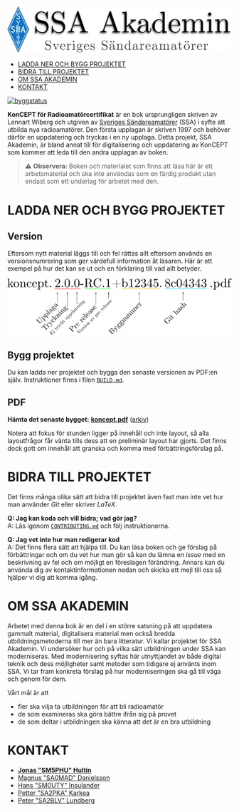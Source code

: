 ![SSA-Akademin](ssa-akademin.png)

-   [LADDA NER OCH BYGG PROJEKTET](#ladda-ner-och-bygg-projektet)
-   [BIDRA TILL PROJEKTET](#bidra-till-projektet)
-   [OM SSA AKADEMIN](#om-ssa-akademin)
-   [KONTAKT](#kontakt)

[![byggstatus](https://api.travis-ci.org/SverigesSandareamatorer/SSA-Akademin.svg?branch=master)](https://travis-ci.org/SverigesSandareamatorer/SSA-Akademin/)

**KonCEPT för Radioamatörcertifikat** är en bok
ursprungligen skriven av Lennart Wiberg och utgiven av 
[Sveriges Sändareamatörer](http://ssa.se) (SSA) i syfte att utbilda nya
radioamatörer. Den första upplagan är skriven 1997 och behöver
därför en uppdatering och tryckas i en ny upplaga. Detta projekt,
SSA Akademin, är bland annat till för digitalisering och uppdatering
av KonCEPT som kommer att leda till den andra upplagan av boken.

> :warning: **Observera:** Boken och materialet som finns att läsa här
är ett arbetsmaterial och ska inte användas som en färdig produkt
utan endast som ett underlag för arbetet med den.

LADDA NER OCH BYGG PROJEKTET
============================


Version
-------

Eftersom nytt material läggs till och fel rättas allt eftersom används en versionsnumrering som ger värdefull information åt läsaren. Här är ett exempel på hur det kan se ut och en förklaring till vad allt betyder.

<!--
koncept  .2.0.0  -RC.1  +b12345 .8c04343 .pdf
          │ │ │    │ │     │        │
          │ │ │    │ │     │        └ Git hash
          │ │ │    │ │     └ Byggnummer
          │ │ │    │ └ Version av pre relase
          │ │ │    └ Pre release
          │ │ └ Ej tryckt uppdatering
          │ └ Tryckning
          └ Upplaga
 -->

 ![versionsnumrering](versionsnummer.png)


Bygg projektet
--------------

Du kan ladda ner projektet och bygga den senaste versionen av PDF:en
själv. Instruktioner finns i filen [`BUILD.md`](BUILD.md).

PDF
---

**Hämta det senaste bygget:**
**[koncept.pdf](http://ssaakademin.fn42.se/koncept-pdf/koncept.pdf)**
([arkiv](http://ssaakademin.fn42.se/koncept-pdf/))

Notera att fokus för stunden ligger på innehåll och inte layout, så alla
layoutfrågor får vänta tills dess att en preliminär layout har gjorts.
Det finns dock gott om innehåll att granska och komma med förbättringsförslag
på.


BIDRA TILL PROJEKTET
====================

Det finns många olika sätt att bidra till projektet även fast man
inte vet hur man använder *Git* eller skriver *LaTeX*.

**Q: Jag kan koda och vill bidra; vad gör jag?**  
A: Läs igenom [`CONTRIBUTING.md`](CONTRIBUTING.md) och följ 
instruktionerna.

**Q: Jag vet inte hur man redigerar kod**  
A: Det finns flera sätt att hjälpa till. Du kan läsa boken och ge
förslag på förbättringar och om du vet hur man gör så kan du lämna
en *issue* med en beskrivning av fel och om möjligt en föreslagen
förändring. Annars kan du använda dig av kontaktinformationen nedan
och skicka ett mejl till oss så hjälper vi dig att komma igång.

OM SSA AKADEMIN
===============

Arbetet med denna bok är en del i en större satsning på att
uppdatera gammalt material, digitalisera material men också bredda
utbildningsmetoderna till mer än bara litteratur. Vi kallar projektet
för SSA Akademin. Vi undersöker hur och på vilka sätt utbildningen
under SSA kan moderniseras. Med modernisering syftas här utnyttjandet av
både digital teknik och dess möjligheter samt metoder som tidigare ej
använts inom SSA. Vi tar fram konkreta förslag på hur moderniseringen
ska gå till väga och genom för dem.

Vårt mål är att

-   fler ska vilja ta utbildningen för att bli radioamatör
-   de som examineras ska göra bättre ifrån sig på provet
-   de som deltar i utbildningen ska känna att det är en bra utbildning

KONTAKT
=======

-   [**Jonas "SM5PHU" Hultin**](mailto:sm5phu@gmail.com)
-   [Magnus "SA0MAD" Danielsson](mailto:magnus@rubidium.se)
-   [Hans "SM0UTY" Insulander](mailto:hans.insulander@codium.se)
-   [Petter "SA2PKA" Karkea](mailto:petter@karkea.se)
-   [Peter "SA2BLV" Lundberg](mailto:pette.lundberg@gmail.com)
